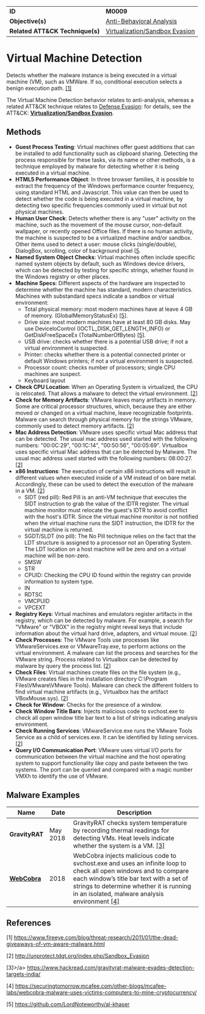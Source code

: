 |||
|---------|------------------------|
|**ID**|**M0009**|
|**Objective(s)**|[Anti-Behavioral Analysis](https://github.com/MBCProject/mbc-markdown/tree/master/anti-behavioral-analysis)|
|**Related ATT&CK Technique(s)**|[Virtualization/Sandbox Evasion](https://attack.mitre.org/techniques/T1497/)|


Virtual Machine Detection
=========================
Detects whether the malware instance is being executed in a virtual machine (VM), such as VMWare. If so, conditional execution selects a benign execution path. [[1]](#1)

The Virtual Machine Detection behavior relates to anti-analysis, whereas a related ATT&CK technique relates to [Defense Evasion](https://github.com/MBCProject/mbc-markdown/tree/master/defense-evasion): for details, see the ATT&CK: [**Virtualization/Sandbox Evasion**](https://attack.mitre.org/techniques/T1497/).

Methods
-------
* **Guest Process Testing**: Virtual machines offer guest additions that can be installed to add functionality such as clipboard sharing. Detecting the process responsible for these tasks, via its name or other methods, is a technique employed by malware for detecting whether it is being executed in a virtual machine.
* **HTML5 Performance Object**: In three browser families, it is possible to extract the frequency of the Windows performance counter frequency, using standard HTML and Javascript. This value can then be used to detect whether the code is being executed in a virtual machine, by detecting two specific frequencies commonly used in virtual but not physical machines.
* **Human User Check**: Detects whether there is any "user" activity on the machine, such as the movement of the mouse cursor, non-default wallpaper, or recently opened Office files. If there is no human activity, the machine is suspected to be a virtualized machine and/or sandbox. Other items used to detect a user: mouse clicks (single/double), DialogBox, scrolling, color of background pixel [[5](#5).
* **Named System Object Checks**: Virtual machines often include specific named system objects by default, such as Windows device drivers, which can be detected by testing for specific strings, whether found in the Windows registry or other places.
* **Machine Specs**: Different aspects of the hardware are inspected to determine whether the machine has standard, modern characteristics. Machines with substandard specs indicate a sandbox or virtual environment: 
   * Total physical memory: most modern machines have at leave 4 GB of memory. (GlobalMemoryStatusEx) [[5]](#5).
   * Drive size: most modern machines have at least 80 GB disks. May use DeviceloControl (IOCTL_DISK_GET_LENGTH_INFO) or GetDiskFreeSpaceEx (TotalNumberOfBytes) [[5]](#5).
   * USB drive: checks whether there is a potential USB drive; if not a virtual environment is suspected.
   * Printer: checks whether there is a potential connected printer or default Windows printers; if not a virtual environment is suspected.
   * Processor count: checks number of processors; single CPU machines are suspect.
   * Keyboard layout
* **Check CPU Location**: When an Operating System is virtualized, the CPU is relocated. That allows a malware to detect the virtual environment. [[2]](#2)
* **Check for Memory Artifacts**: VMware leaves many artifacts in memory. Some are critical processor structures, which, because they are either moved or changed on a virtual machine, leave recognizable footprints. Malware can search through physical memory for the strings VMware, commonly used to detect memory artifacts. [[2]](#2)
* **Mac Address Detection**: VMware uses specific virtual Mac address that can be detected. The usual mac address used started with the following numbers: "00:0C:29", "00:1C:14", "00:50:56", "00:05:69". Virtualbox uses specific virtual Mac address that can be detected by Malware. The usual mac address used started with the following numbers: 08:00:27. [[2]](#2)
* **x86 Instructions**: The execution of certain x86 instructions will result in different values when executed inside of a VM instead of on bare metal. Accordingly, these can be used to detect the execution of the malware in a VM. [[2]](#2)
   * SIDT (red pill): Red Pill is an anti-VM technique that executes the SIDT instruction to grab the value of the IDTR register. The virtual machine monitor must relocate the guest's IDTR to avoid conflict with the host's IDTR. Since the virtual machine monitor is not notified when the virtual machine runs the SIDT instruction, the IDTR for the virtual machine is returned.
   * SGDT/SLDT (no pill): The No Pill technique relies on the fact that the LDT structure is assigned to a processor not an Operating System. The LDT location on a host machine will be zero and on a virtual machine will be non-zero.
   * SMSW
   * STR
   * CPUID: Checking the CPU ID found within the registry can provide information to system type.
   * IN
   * RDTSC
   * VMCPUID
   * VPCEXT
* **Registry Keys**: Virtual machines and emulators register artifacts in the registry, which can be detected by malware. For example, a search for "VMware" or "VBOX" in the registry might reveal keys that include information about the virtual hard drive, adapters, and virtual mouse. [[2]](#2)
* **Check Processes**: The VMware Tools use processes like VMwareServices.exe or VMwareTray.exe, to perform actions on the virtual environment. A malware can list the process and searches for the VMware string. Process related to Virtualbox can be detected by malware by query the process list. [[2]](#2)
* **Check Files**: Virtual machines create files on the file system (e.g., VMware creates files in the installation directory C:\Program Files\VMware\VMware Tools). Malware can check the different folders to find virtual machine artifacts (e.g., Virtualbox has the artifact VBoxMouse.sys). [[2]](#2)
* **Check for Window**: Checks for the presence of a window.
* **Check Window Title Bars**: Injects malicious code to svchost.exe to check all open window title bar text to a list of strings indicating analysis environment.
* **Check Running Services**: VMwareService.exe runs the VMware Tools Service as a child of services.exe. It can be identified by listing services. [[2]](#2)
* **Query I/O Communication Port**: VMware uses virtual I/O ports for communication between the virtual machine and the host operating system to support functionality like copy and paste between the two systems. The port can be queried and compared with a magic number VMXh to identify the use of VMware.

Malware Examples
----------------
|Name|Date|Description|
|-----------------------------|-----------|-----------------------------|
|**GravityRAT**|May 2018|GravityRAT checks system temperature by recording thermal readings for detecting VMs. Heat levels indicate whether the system is a VM. [[3]](#3)|
|[**WebCobra**](https://github.com/MBCProject/mbc-markdown/blob/master/xample-malware/webcobra.md)|2018|WebCobra injects malicious code to svchost.exe and uses an infinite loop to check all open windows and to compare each window’s title bar text with a set of strings to determine whether it is running in an isolated, malware analysis environment [[4]](#4)|

References
----------
<a name="1">[1]</a> https://www.fireeye.com/blog/threat-research/2011/01/the-dead-giveaways-of-vm-aware-malware.html 

<a name="2">[2]</a> http://unprotect.tdgt.org/index.php/Sandbox_Evasion

<a name="3">[3]>/a> https://www.hackread.com/gravityrat-malware-evades-detection-targets-india/
 
<a name="4">[4]</a> https://securingtomorrow.mcafee.com/other-blogs/mcafee-labs/webcobra-malware-uses-victims-computers-to-mine-cryptocurrency/

<a name="5">[5]</a> https://github.com/LordNoteworthy/al-khaser
